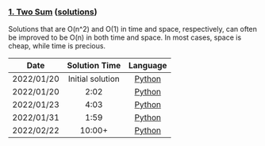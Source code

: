 ### [1. Two Sum](https://leetcode.com/problems/two-sum/) ([solutions](https://github.com/pete-debiase/Comprog/blob/main/Solutions/1.%20Two%20Sum/))
Solutions that are O(n^2) and O(1) in time and space, respectively, can often be improved to be O(n) in both time and space. In most cases, space is cheap, while time is precious.

|    Date    |  Solution Time   |                                                  Language                                                  |
|:----------:|:----------------:|:----------------------------------------------------------------------------------------------------------:|
| 2022/01/20 | Initial solution |      [Python](https://github.com/pete-debiase/Comprog/blob/main/Solutions/1.%20Two%20Sum/two_sum.py)       |
| 2022/01/20 |       2:02       | [Python](https://github.com/pete-debiase/Comprog/blob/main/Solutions/1.%20Two%20Sum/two_sum_2022-01-20.py) |
| 2022/01/23 |       4:03       | [Python](https://github.com/pete-debiase/Comprog/blob/main/Solutions/1.%20Two%20Sum/two_sum_2022-01-23.py) |
| 2022/01/31 |       1:59       | [Python](https://github.com/pete-debiase/Comprog/blob/main/Solutions/1.%20Two%20Sum/two_sum_2022-01-31.py) |
| 2022/02/22 |      10:00+      | [Python](https://github.com/pete-debiase/Comprog/blob/main/Solutions/1.%20Two%20Sum/two_sum_2022-02-22.py) |
